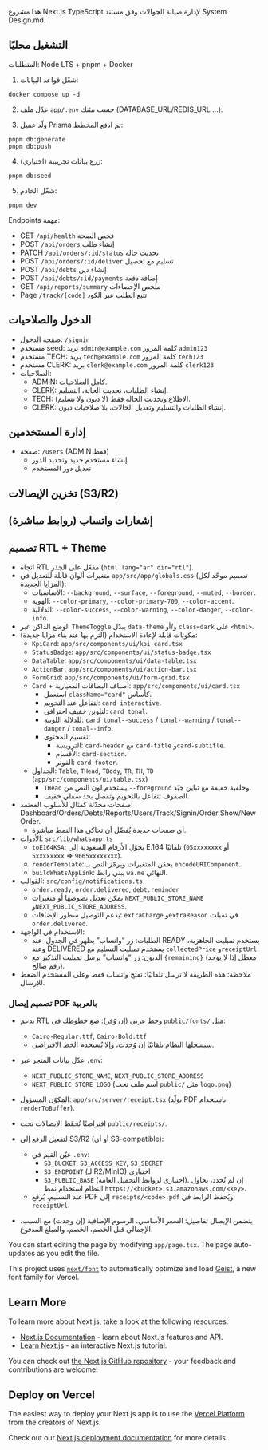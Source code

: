 هذا مشروع Next.js TypeScript لإدارة صيانة الجوالات وفق مستند System Design.md.

## التشغيل محليًا

المتطلبات: Node LTS + pnpm + Docker

1) شغّل قواعد البيانات:

```
docker compose up -d
```

2) عدّل ملف `app/.env` حسب بيئتك (DATABASE_URL/REDIS_URL ...).

3) ولّد عميل Prisma ثم ادفع المخطط:

```
pnpm db:generate
pnpm db:push
```

4) (اختياري) زرع بيانات تجريبية:

```
pnpm db:seed
```

5) شغّل الخادم:

```
pnpm dev
```

Endpoints مهمة:

- GET `/api/health` فحص الصحة
- POST `/api/orders` إنشاء طلب
- PATCH `/api/orders/:id/status` تحديث حالة
- POST `/api/orders/:id/deliver` تسليم مع تحصيل
- POST `/api/debts` إنشاء دين
- POST `/api/debts/:id/payments` إضافة دفعة
- GET `/api/reports/summary` ملخص الإحصاءات
- Page `/track/[code]` تتبع الطلب عبر الكود

## الدخول والصلاحيات

- صفحة الدخول: `/signin`
- مستخدم seed: بريد `admin@example.com` كلمة المرور `admin123`
- مستخدم TECH: بريد `tech@example.com` كلمة المرور `tech123`
- مستخدم CLERK: بريد `clerk@example.com` كلمة المرور `clerk123`
- الصلاحيات:
  - ADMIN: كامل الصلاحيات.
  - CLERK: إنشاء الطلبات، تحديث الحالة، التسليم.
  - TECH: الاطلاع وتحديث الحالة فقط (لا ديون ولا تسليم).
  - CLERK: إنشاء الطلبات والتسليم وتعديل الحالات، بلا صلاحيات ديون.

## إدارة المستخدمين

- صفحة: `/users` (ADMIN فقط)
  - إنشاء مستخدم جديد وتحديد الدور
  - تعديل دور المستخدم

## تخزين الإيصالات (S3/R2)

## إشعارات واتساب (روابط مباشرة)

## تصميم RTL + Theme

- اتجاه RTL مفعّل على الجذر (`html lang="ar" dir="rtl"`).
- متغيرات ألوان قابلة للتعديل في `app/src/app/globals.css` (تصميم موحّد لكل المزايا الجديدة):
  - الأساسيات: `--background`, `--surface`, `--foreground`, `--muted`, `--border`.
  - الهوية: `--color-primary`, `--color-primary-700`, `--color-accent`.
  - الدلالية: `--color-success`, `--color-warning`, `--color-danger`, `--color-info`.
- الوضع الداكن عبر `ThemeToggle` يبدّل `data-theme` و/أو `class=dark` على `<html>`.
- مكونات قابلة لإعادة الاستخدام (التزم بها عند بناء مزايا جديدة):
  - `KpiCard`: `app/src/components/ui/kpi-card.tsx`
  - `StatusBadge`: `app/src/components/ui/status-badge.tsx`
  - `DataTable`: `app/src/components/ui/data-table.tsx`
  - `ActionBar`: `app/src/components/ui/action-bar.tsx`
  - `FormGrid`: `app/src/components/ui/form-grid.tsx`
  - `Card` + أصناف البطاقات المعيارية: `app/src/components/ui/card.tsx`
    - استعمل `className="card"` كأساس.
    - لتفاعل عند التحويم: `card interactive`.
    - لتلوين خفيف احترافي: `card tonal`.
    - للدلالة اللونية: `card tonal--success` / `tonal--warning` / `tonal--danger` / `tonal--info`.
    - تقسيم المحتوى:
      - الترويسة: `card-header` مع `card-title` و`card-subtitle`.
      - الأقسام: `card-section`.
      - الفوتر: `card-footer`.
  - الجداول: `Table`, `THead`, `TBody`, `TR`, `TH`, `TD` (`app/src/components/ui/table.tsx`)
    - `THead` يستخدم لون النص من `--foreground` وخلفية خفيفة مع تباين جيّد.
    - الصفوف تتفاعل بالتحويم وتفصل بحد سفلي خفيف.
- صفحات محدّثة كمثال للأسلوب المعتمد: Dashboard/Orders/Debts/Reports/Users/Track/Signin/Order Show/New Order.
  - أي صفحات جديدة يُفضّل أن تحاكي هذا النمط مباشرة.
- الأدوات: `src/lib/whatsapp.ts`
  - `toE164KSA`: يحوّل الأرقام السعودية إلى E.164 تلقائيًا (`05xxxxxxxx` أو `5xxxxxxxx` ⇒ `9665xxxxxxxx`).
  - `renderTemplate`: يحقن المتغيرات ويرمّز النص بـ `encodeURIComponent`.
  - `buildWhatsAppLink`: يبني رابط `wa.me` النهائي.
- القوالب: `src/config/notifications.ts`
  - `order.ready`, `order.delivered`, `debt.reminder`
  - يمكن تعديل نصوصها أو متغيرات `NEXT_PUBLIC_STORE_NAME` و`NEXT_PUBLIC_STORE_ADDRESS`.
  - يدعم التوصيل سطور الإضافات: `extraCharge` و`extraReason` في تمبلت `order.delivered`.
- الاستخدام في الواجهة:
  - الطلبات: زر “واتساب” يظهر في الجدول. عند READY يستخدم تمبليت الجاهزية، وعند DELIVERED يستخدم تمبليت التسليم مع `collectedPrice` و`receiptUrl`.
  - الديون: زر “واتساب” يرسل تمبليت التذكير مع `{remaining}` (معطل إذا لا يوجد رقم صالح).
- ملاحظة: هذه الطريقة لا ترسل تلقائيًا؛ تفتح واتساب فقط وعلى المستخدم الضغط للإرسال.

### تصميم إيصال PDF بالعربية

- يدعم RTL وخط عربي (إن وُفر): ضع خطوطك في `public/fonts/` مثل:
  - `Cairo-Regular.ttf`, `Cairo-Bold.ttf`
  - سيسجلها النظام تلقائيًا إن وُجدت، وإلا يُستخدم الخط الافتراضي.
- عدّل بيانات المتجر عبر `.env`:
  - `NEXT_PUBLIC_STORE_NAME`, `NEXT_PUBLIC_STORE_ADDRESS`
  - `NEXT_PUBLIC_STORE_LOGO` (اسم ملف تحت `public/` مثل `logo.png`)
- المكوّن المسؤول: `app/src/server/receipt.tsx` (يولّد PDF باستخدام `renderToBuffer`).

- افتراضيًا تُحفَظ الإيصالات تحت `public/receipts/`.
- لتفعيل الرفع إلى S3/R2 (أو أي S3-compatible):
  - عيّن القيم في `.env`:
    - `S3_BUCKET`, `S3_ACCESS_KEY`, `S3_SECRET`
    - `S3_ENDPOINT` (لـ R2/MinIO) اختياري
    - `S3_PUBLIC_BASE` (اختياري لروابط التحميل العامة). إن لم تُحدد، يحاول النظام استخدام نمط `https://<bucket>.s3.amazonaws.com/<key>`.
  - عند التسليم، يُرفَع PDF إلى `receipts/<code>.pdf` ويُحفظ الرابط في `receiptUrl`.
- يتضمن الإيصال تفاصيل: السعر الأساسي، الرسوم الإضافية (إن وجدت) مع السبب، الإجمالي قبل الخصم، الخصم، والمبلغ المدفوع.

You can start editing the page by modifying `app/page.tsx`. The page auto-updates as you edit the file.

This project uses [`next/font`](https://nextjs.org/docs/app/building-your-application/optimizing/fonts) to automatically optimize and load [Geist](https://vercel.com/font), a new font family for Vercel.

## Learn More

To learn more about Next.js, take a look at the following resources:

- [Next.js Documentation](https://nextjs.org/docs) - learn about Next.js features and API.
- [Learn Next.js](https://nextjs.org/learn) - an interactive Next.js tutorial.

You can check out [the Next.js GitHub repository](https://github.com/vercel/next.js) - your feedback and contributions are welcome!

## Deploy on Vercel

The easiest way to deploy your Next.js app is to use the [Vercel Platform](https://vercel.com/new?utm_medium=default-template&filter=next.js&utm_source=create-next-app&utm_campaign=create-next-app-readme) from the creators of Next.js.

Check out our [Next.js deployment documentation](https://nextjs.org/docs/app/building-your-application/deploying) for more details.
